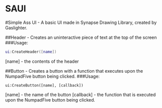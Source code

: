 # SAUI
#Simple Ass UI - A basic UI made in Synapse Drawing Library, created by Gaslighter.

##Header - Creates an uninteractive piece of text at the top of the screen
###Usage:
```lua
ui:CreateHeader([name])
```
[name] - the contents of the header

##Button - Creates a button with a function that executes upon the NumpadFive button being clicked.
###Usage:
```
ui:CreateButton([name], [callback])
```
[name] - the name of the button
[callback] - the function that is executed upon the NumpadFive button being clicked.


